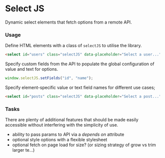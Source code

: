 Select JS
=========

Dynamic select elements that fetch options from a remote API.

### Usage

Define HTML elements with a class of `selectJS` to utilise the library.

```html
<select id="users" class="selectJS" data-placeholder="Select a user..." data-url="https://jsonplaceholder.typicode.com/users"></select>
```

Specify custom fields from the API to populate the global configuration of value and text for options.

```js
window.selectJS.setFields("id", "name");
```

Specify element-specific value or text field names for different use cases;

```html
<select id="posts" class="selectJS" data-placeholder="Select a post..." data-url="https://jsonplaceholder.typicode.com/posts" data-fieldtext="title" data-fieldvalue="id"></select>
```

### Tasks

There are plenty of additional features that should be made easily accessible without interfering with the simplicity of use.

 - ability to pass params to API via a _depends on_ attribute
 - optional style options with a flexible stylesheet
 - optional fetch on page load for size? (or sizing strategy of grow vs trim larger te...)